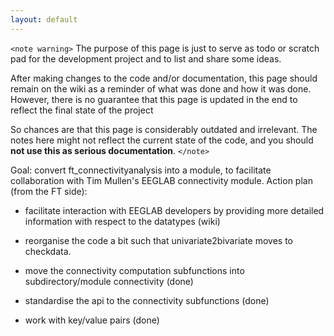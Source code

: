 ```yaml
---
layout: default
---
```


`<note warning>`
The purpose of this page is just to serve as todo or scratch pad for the development project and to list and share some ideas. 

After making changes to the code and/or documentation, this page should remain on the wiki as a reminder of what was done and how it was done. However, there is no guarantee that this page is updated in the end to reflect the final state of the project

So chances are that this page is considerably outdated and irrelevant. The notes here might not reflect the current state of the code, and you should **not use this as serious documentation**.
`</note>`

Goal: convert ft_connectivityanalysis into a module, to facilitate collaboration with Tim Mullen's EEGLAB connectivity module.
Action plan (from the FT side):

*  facilitate interaction with EEGLAB developers by providing more detailed information with respect to the datatypes (wiki)

*  reorganise the code a bit such that univariate2bivariate moves to checkdata.

*  move the connectivity computation subfunctions into subdirectory/module connectivity (done)

*  standardise the api to the connectivity subfunctions (done)

*  work with key/value pairs (done)
